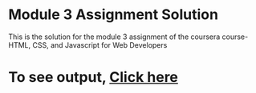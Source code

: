 # Module 3 Assignment Solution
This is the solution for the module 3 assignment of the coursera course- HTML, CSS, and Javascript for Web Developers

# To see output, <a href = "https://jayudoye.github.io/Coursera-HTML-CSS-and-Javascript-for-Web-Developers/Module3-Assignment/">Click here</a>
